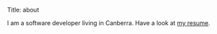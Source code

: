 Title: about

I am a software developer living in Canberra. Have a look at [my
resume](http://www.vaibhavsagar.com/resume).
